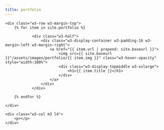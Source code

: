 ```yaml
---
title: portfolio
---
```


<div class="w3-row">
    <div class="w3-col m3 l4">
        <p></p>
    </div>

    <div class="w3-row w3-margin-top">
        {% for item in site.portfolio %}

                <div class="w3-half">
                    <div class="w3-display-container w3-padding-16 w3-margin-left w3-margin-right">
                        <a href="{{ item.url | prepend: site.baseurl }}">
                            <img src={{ site.baseurl }}"/assets/images/portfolio/{{ item.img }}" class="w3-hover-opacity" style="width:100%">
                            <div class="w3-display-topmiddle w3-xxlarge">
                                <h1>{{ item.title }}</h1>
                            </div>
                        </a>
                    </div>
                </div>

        {% endfor %}

    </div>

    <div class="w3-col m3 l4">
        <p></p>
    </div>

</div>
